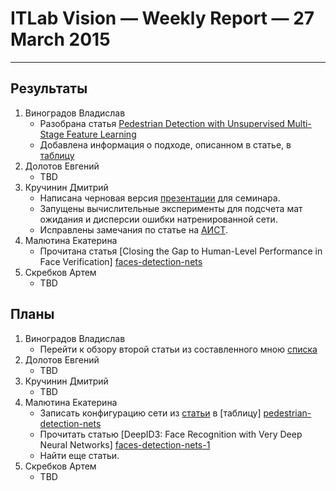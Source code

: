 # ITLab Vision — Weekly Report — 27 March 2015

----------------

## Результаты

  1. Виноградов Владислав
     - Разобрана статья
     [Pedestrian Detection with Unsupervised Multi-Stage Feature Learning][sermanet-et-al]
     - Добавлена информация о подходе, описанном в статье,
     в [таблицу][pedestrian-detection-nets]
  1. Долотов Евгений
     - TBD
  1. Кручинин Дмитрий
     - Написана черновая версия [презентации][itseez-workshop] для семинара.
     - Запущены вычислительные эксперименты для подсчета мат ожидания
     и дисперсии ошибки натренированной сети.
     - Исправлены замечания по статье на [АИСТ][aist].
  1. Малютина Екатерина
     - Прочитана статья [Closing the Gap to Human-Level Performance in Face Verification] [faces-detection-nets]
  1. Скребков Артем
     - TBD

## Планы

  1. Виноградов Владислав
     - Перейти к обзору второй статьи
     из составленного мною [списка][pedestrian-detection-papers]
  1. Долотов Евгений
     - TBD
  1. Кручинин Дмитрий
     - TBD
  1. Малютина Екатерина
     - Записать конфигурацию сети из [статьи][faces-detection-nets] в [таблицу] [pedestrian-detection-nets]
	 - Прочитать статью [DeepID3: Face Recognition with Very Deep Neural Networks] [faces-detection-nets-1]
	 - Найти еще статьи.
  1. Скребков Артем
     - TBD


<!-- LINKS -->

[sermanet-et-al]: http://cs.nyu.edu/~sermanet/papers/sermanet-cvpr-13.pdf
[pedestrian-detection-nets]: https://docs.google.com/spreadsheets/d/1iOSLENOhO8y_Qped1Vl4PHmNuWIeEYp5qcLOHCfj5Ng/edit?usp=sharing
[itseez-workshop]: https://docs.google.com/presentation/d/1arWiAR8fZgpa3uSr89Usu3xCOxua7AWdThMXMzyehYc/edit#slide=id.g2f5671431_0_15
[aist]: http://aistconf.org
[pedestrian-detection-papers]: https://docs.google.com/document/d/1-aVMU8Zl7Q40qiaYgZVGk1S5hoj9cy3ScwLKzfqEVYc/edit?usp=sharing
[faces-detection-nets]:http://www.cs.tau.ac.il/~wolf/papers/deepface.pdf
[faces-detection-nets-1]:http://arxiv.org/pdf/1502.00873v1.pdf    